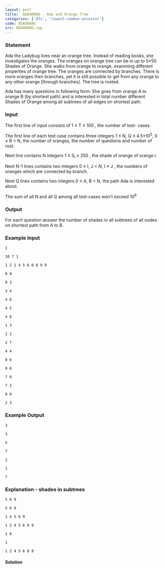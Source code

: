 ```yaml
---
layout: post
title:  ADAORANG - Ada and Orange Tree
categories: ['dfs', 'lowest-common-ancestor']
code: ADAORANG
src: ADAORANG.cpp
---
```


### **Statement**

Ada the Ladybug lives near an orange tree. Instead of reading books, she
investigates the oranges. The oranges on orange tree can be in up to 5*50
Shades of Orange. She walks from orange to orange, examining different
properties of orange tree. The oranges are connected by branches. There is
more oranges then branches, yet it is still possible to get from any orange to
any other orange [through branches]. The tree is rooted.

Ada has many questions in following form: She goes from orange A to orange
B (by shortest path) and is interested in total number different Shades of
Orange among all subtrees of all edges on shortest path.

### Input

The first line of input consists of 1 ≤ T ≤ 100 , the number of test-
cases.

The first line of each test case contains three integers 1 ≤ N, Q ≤
4.5*10<sup>5</sup>, 0 ≤ R < N, the number of oranges, the number of
questions and number of root.

Next line contains N integers 1 ≤ S<sub>i</sub> ≤ 250 , the shade
of orange of orange i.

Next N-1 lines contains two integers 0 ≤ I, J < N, I ≠ J , the numbers
of oranges which are connected by branch.

Next Q lines contains two integers 0 ≤ A, B < N, the path Ada is
interested about.

The sum of all N and all Q among all test-cases won't exceed
10<sup>6</sup>

### Output

For each question answer the number of shades in all subtrees of all nodes on
shortest path from A to B.

### Example Input

    
    
    1
    10 7 1
    1 2 1 4 5 6 6 8 9 9
    0 9
    9 3
    3 4
    4 6
    4 5
    4 8
    1 3
    1 2
    2 7
    4 4
    8 6
    0 6
    7 0
    7 2
    0 0
    2 3
    

### Example Output

    
    
    3
    3
    5
    7
    2
    1
    7
    

### Explanation - shades in subtrees

    
    
    5 6 9
    5 6 9
    1 4 5 6 9
    1 2 4 5 6 8 9
    1 8
    1
    1 2 4 5 6 8 9
    



#### **Solution**



